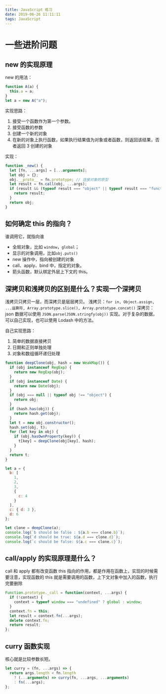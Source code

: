```yaml
---
title: JavaScript 练习
date: 2019-06-26 11:11:11
tags: JavaScript
---
```


# 一些进阶问题

## new 的实现原理

new 的用法：

```js
function A(a) {
  this.a = a;
}
let a = new A("a");
```

实现思路：

1. 接受一个函数作为第一个参数。
2. 接受函数的参数
3. 创建一个新的对象
4. 在新的对象上执行函数，如果执行结果值为对象或者函数，则返回该结果，否者返回 3 创建的对象

实现：

```js
function _new() {
  let [fn, ...args] = [...arguments];
  let obj = {};
  obj.__proto__ = fn.prototype; // 连接对象的原型
  let result = fn.call(obj, ...args);
  if (result && (typeof result === "object" || typeof result === "function")) {
    return result;
  }
  return obj;
}
```

## 如何确定 this 的指向？

谁调用它，就指向谁

- 全局对象，比如 `window`，`global`；
- 显示的对象调用，比如`obj.puts()`
- new 操作中，指向被创建的对象
- call、apply、bind 中，指定的对象。
- 箭头函数，默认绑定外层上下文的 this。

## 深拷贝和浅拷贝的区别是什么？实现一个深拷贝

浅拷贝只拷贝一层，而深拷贝是层层拷贝。
浅拷贝：`for in, Object.assign, ...运算符, Array.prototype.slice(), Array.prototype.concat()`
深拷贝：json 数据可以使用 `JSON.parse(JSON.stringfy(obj))` 实现。对于复杂的数据，可以自己实现，也可以使用 Lodash 中的方法。

自己实现思路：

1. 简单的数据直接拷贝
2. 日期和正则单独处理
3. 对象和数组循环递归处理

```js
function deepClone(obj, hash = new WeakMap()) {
  if (obj instanceof RegExp) {
    return new RegExp(obj);
  }
  if (obj instanceof Date) {
    return new Date(obj);
  }
  if (obj === null || typeof obj !== "object") {
    return obj;
  }
  if (hash.has(obj)) {
    return hash.get(obj);
  }
  let t = new obj.constructor();
  hash.set(obj, t);
  for (let key in obj) {
    if (obj.hasOwnProperty(key)) {
      t[key] = deepClone(obj[key], hash);
    }
  }
  return t;
}

let a = {
  b: [
    1,
    2,
    3,
    {
      c: 4
    }
  ],
  c: { d: 3 },
  d: 6
};

let clone = deepClone(a);
console.log(`b should be false : ${a.b === clone.b}`);
console.log(`d should be true: ${a.d === clone.d}`);
console.log(`c should be false: ${a.c === clone.c}`);
```

## call/apply 的实现原理是什么？

call 和 apply 都有改变函数 this 指向的作用，都是作用在函数上，实现的时候需要注意，实现函数的 this 就是需要调用的函数，上下文对象中加入的函数，执行完要删除

```js
Function.prototype._call = function(context, ...args) {
  if (!context) {
    context = typeof window === "undefined" ? global : window;
  }
  context.fn = this;
  let result = context.fn(...args);
  delete context.fn;
  return result;
};
```

## curry 函数实现

核心就是比较参数长短。

```js
let curry = (fn, ...args) => {
  return args.length < fn.length
    ? (...arguments) => curry(fn, ...args, ...arguments)
    : fn(...args);
};
```
